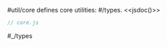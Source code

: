 #util/core defines core utilities: #/types.
<<jsdoc()>>

```js_removed:core.js
// core.js
```

#_/types